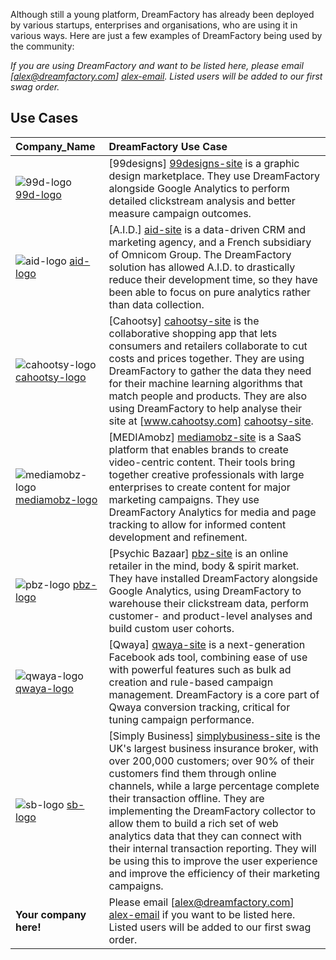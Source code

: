 Although still a young platform, DreamFactory has already been deployed by various startups, enterprises and organisations, who are using it in various ways. Here are just a few examples of DreamFactory being used by the community:

_If you are using DreamFactory and want to be listed here, please email [alex@dreamfactory.com] [alex-email]. Listed users will be added to our first swag order._

## Use Cases

| **Company_Name**           | **DreamFactory Use Case**                                                                               |
|:---------------------------|:-------------------------------------------------------------------------------------------|
| ![99d-logo] [99d-logo]     | [99designs] [99designs-site] is a graphic design marketplace. They use DreamFactory alongside Google Analytics to perform detailed clickstream analysis and better measure campaign outcomes. |
| ![aid-logo] [aid-logo]     | [A.I.D.] [aid-site] is a data-driven CRM and marketing agency, and a French subsidiary of Omnicom Group. The DreamFactory solution has allowed A.I.D. to drastically reduce their development time, so they have been able to focus on pure analytics rather than data collection.
| ![cahootsy-logo] [cahootsy-logo] | [Cahootsy] [cahootsy-site] is the collaborative shopping app that lets consumers and retailers collaborate to cut costs and prices together. They are using DreamFactory to gather the data they need for their machine learning algorithms that match people and products. They are also using DreamFactory to help analyse their site at [www.cahootsy.com] [cahootsy-site]. |
| ![mediamobz-logo] [mediamobz-logo] | [MEDIAmobz] [mediamobz-site] is a SaaS platform that enables brands to create video-centric content. Their tools bring together creative professionals with large enterprises to create content for major marketing campaigns. They use DreamFactory Analytics for media and page tracking to allow for informed content development and refinement. |
| ![pbz-logo] [pbz-logo]     | [Psychic Bazaar] [pbz-site] is an online retailer in the mind, body & spirit market. They have installed DreamFactory alongside Google Analytics, using DreamFactory to warehouse their clickstream data, perform customer- and product-level analyses and build custom user cohorts. |
| ![qwaya-logo] [qwaya-logo] | [Qwaya] [qwaya-site] is a next-generation Facebook ads tool, combining ease of use with powerful features such as bulk ad creation and rule-based campaign management. DreamFactory is a core part of Qwaya conversion tracking, critical for tuning campaign performance. |
| ![sb-logo] [sb-logo]       | [Simply Business] [simplybusiness-site] is the UK's largest business insurance broker, with over 200,000 customers; over 90% of their customers find them through online channels, while a large percentage complete their transaction offline. They are implementing the DreamFactory collector to allow them to build a rich set of web analytics data that they can connect with their internal transaction reporting. They will be using this to improve the user experience and improve the efficiency of their marketing campaigns. |
| **Your company here!**     | Please email [alex@dreamfactory.com] [alex-email] if you want to be listed here. Listed users will be added to our first swag order.      |

[alex-email]: mailto:alex@dreamfactory.com
[99d-logo]: /dreamfactorysoftware/dsp-core/wiki/project-and-community/images/99designs_logo.png
[99designs-site]: http://99designs.com/
[aid-logo]: /dreamfactorysoftware/dsp-core/wiki/project-and-community/images/aid_logo.png
[aid-site]: http://www.aid.fr
[qwaya-logo]: /dreamfactorysoftware/dsp-core/wiki/project-and-community/images/qwaya_logo.png
[qwaya-site]: http://www.qwaya.com/
[sb-logo]: /dreamfactorysoftware/dsp-core/wiki/project-and-community/images/simplybusiness_logo.gif
[simplybusiness-site]: http://www.simplybusiness.co.uk/
[cahootsy-logo]: /dreamfactorysoftware/dsp-core/wiki/project-and-community/images/cahootsy_logo.png
[cahootsy-site]: http://www.cahootsy.com
[mediamobz-logo]: /dreamfactorysoftware/dsp-core/wiki/project-and-community/images/mediamobz_logo.jpg
[mediamobz-site]: http://mediamobz.com/
[pbz-logo]: /dreamfactorysoftware/dsp-core/wiki/project-and-community/images/pbz_logo.png
[pbz-site]: http://www.psychicbazaar.com